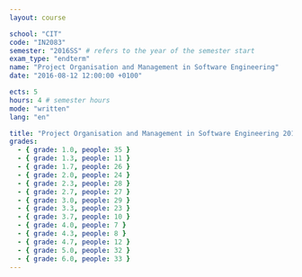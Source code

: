 ```yaml
---
layout: course

school: "CIT"
code: "IN2083"
semester: "2016SS" # refers to the year of the semester start
exam_type: "endterm"
name: "Project Organisation and Management in Software Engineering"
date: "2016-08-12 12:00:00 +0100"

ects: 5
hours: 4 # semester hours
mode: "written"
lang: "en"

title: "Project Organisation and Management in Software Engineering 2016SS Endterm"
grades:
  - { grade: 1.0, people: 35 }
  - { grade: 1.3, people: 11 }
  - { grade: 1.7, people: 26 }
  - { grade: 2.0, people: 24 }
  - { grade: 2.3, people: 28 }
  - { grade: 2.7, people: 27 }
  - { grade: 3.0, people: 29 }
  - { grade: 3.3, people: 23 }
  - { grade: 3.7, people: 10 }
  - { grade: 4.0, people: 7 }
  - { grade: 4.3, people: 8 }
  - { grade: 4.7, people: 12 }
  - { grade: 5.0, people: 32 }
  - { grade: 6.0, people: 33 }
---
```

